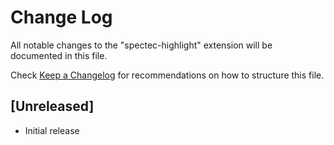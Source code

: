 # Change Log

All notable changes to the "spectec-highlight" extension will be documented in this file.

Check [Keep a Changelog](http://keepachangelog.com/) for recommendations on how to structure this file.

## [Unreleased]

- Initial release